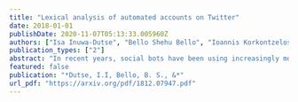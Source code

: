 ```yaml
---
title: "Lexical analysis of automated accounts on Twitter"
date: 2018-01-01
publishDate: 2020-11-07T05:13:33.005960Z
authors: ["Isa Inuwa-Dutse", "Bello Shehu Bello", "Ioannis Korkontzelos"]
publication_types: ["2"]
abstract: "In recent years, social bots have been using increasingly more sophisticated, challenging detection strategies. While many approaches and features have been proposed, social bots evade detection and interact much like humans making it difficult to distinguish real human accounts from bot accounts. For detection systems, various features under the broader categories of account profile, tweet content, network and temporal pattern have been utilised. The use of tweet content features is limited to analysis of basic terms such as URLs, hashtags, name entities and sentiment. Given a set of tweet contents with no obvious pattern can we distinguish contents produced by social bots from that of humans? We aim to answer this question by analysing the lexical richness of tweets produced by the respective accounts using large collections of different datasets. Our results show a clear margin between the two classes in lexical diversity, lexical sophistication and distribution of emoticons. We found that the proposed lexical features significantly improve the performance of classifying both account types. These features are useful for training a standard machine learning classifier for effective detection of social bot accounts. A new dataset is made freely available for further exploration."
featured: false
publication: "*Dutse, I.I, Bello, B. S., &*"
url_pdf: "https://arxiv.org/pdf/1812.07947.pdf"
---
```


